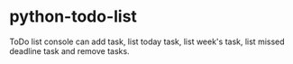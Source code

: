 # python-todo-list
ToDo list console can add task, list today task, list week's task, list missed deadline task and remove tasks.
